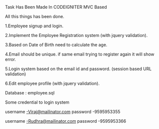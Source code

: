 Task Has Been Made In CODEIGNITER MVC Based 

All this things has been done.
  
1.Employee signup and login. 

2.Implement the Employee Registration system (with jquery validation).

3.Based on Date of Birth need to calculate the age.

4.Email should be unique. if same email trying to register again it will show error.

5.Login system based on the email id and password. (session based URL validation)

6.Edit employee profile (with jquery validation).

Database : employee.sql
 
Some credential to login system
 
username -Viraj@mailinator.com
password -9595953355

username -Rudhra@mailinator.com
password -9595953366	
 



